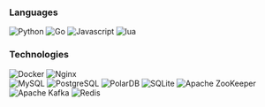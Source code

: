 ### Languages

![Python](https://img.shields.io/badge/Code-Python-informational?style=flat&logo=python&logoColor=white&color=6aa6f8)
![Go](https://img.shields.io/badge/Code-Go-informational?style=flat&logo=go&logoColor=white&color=6aa6f8)
![Javascript](https://img.shields.io/badge/Code-Javascript-informational?style=flat&logo=javascript&logoColor=white&color=6aa6f8)
![lua](https://img.shields.io/badge/Code-Lua-informational?style=flat&logo=lua&logoColor=white&color=6aa6f8)


### Technologies

![Docker](https://img.shields.io/badge/Tools-Docker-informational?style=flat&logo=docker&logoColor=white&color=6aa6f8) 
![Nginx](https://img.shields.io/badge/Tools-Ngnix-informational?style=flat&logo=nginx&logoColor=white&color=6aa6f8)  
![MySQL](https://img.shields.io/badge/Tools-MySQL-informational?style=flat&logo=mysql&logoColor=white&color=6aa6f8)
![PostgreSQL](https://img.shields.io/badge/Tools-PostgreSQL-informational?style=flat&logo=postgresql&logoColor=white&color=6aa6f8)
![PolarDB](https://img.shields.io/badge/Tools-PolarDB-informational?style=flat&logo=polardb&logoColor=white&color=6aa6f8)
![SQLite](https://img.shields.io/badge/Tools-SQLite-informational?style=flat&logo=SQLite&logoColor=white&color=6aa6f8) 
![Apache ZooKeeper](https://img.shields.io/badge/Tools-ApacheZooKeeper-informational?style=flat&logo=ApacheZooKeeper&logoColor=white&color=6aa6f8)
![Apache Kafka](https://img.shields.io/badge/Tools-ApacheKafka-informational?style=flat&logo=ApacheKafka&logoColor=white&color=6aa6f8) 
![Redis](https://img.shields.io/badge/Tools-Redis-informational?style=flat&logo=redis&logoColor=white&color=6aa6f8) 


<!---
forcodingagain/forcodingagain is a ✨ special ✨ repository because its `README.md` (this file) appears on your GitHub profile.
You can click the Preview link to take a look at your changes.
- 👋 Hi, I’m @forcodingagain
- 👀 I’m interested in ...
- 🌱 I’m currently learning ...
- 💞️ I’m looking to collaborate on ...
- 📫 How to reach me ...
- 😄 Pronouns: ...
- ⚡ Fun fact: ...
--->
